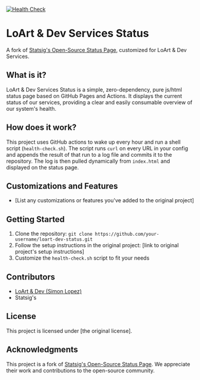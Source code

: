 [![Health Check](../../actions/workflows/health-check.yml/badge.svg)](../../actions/workflows/health-check.yml)

LoArt & Dev Services Status
==========================

A fork of [Statsig's Open-Source Status Page](https://github.com/statsig-io/statuspage), customized for LoArt & Dev Services.

**What is it?**
---------------

LoArt & Dev Services Status is a simple, zero-dependency, pure js/html status page based on GitHub Pages and Actions. It displays the current status of our services, providing a clear and easily consumable overview of our system's health.

**How does it work?**
---------------------

This project uses GitHub actions to wake up every hour and run a shell script (`health-check.sh`). The script runs `curl` on every URL in your config and appends the result of that run to a log file and commits it to the repository. The log is then pulled dynamically from `index.html` and displayed on the status page.

**Customizations and Features**
------------------------------

* [List any customizations or features you've added to the original project]

**Getting Started**
-------------------

1. Clone the repository: `git clone https://github.com/your-username/loart-dev-status.git`
2. Follow the setup instructions in the original project: [link to original project's setup instructions]
3. Customize the `health-check.sh` script to fit your needs

**Contributors**
---------------

* [LoArt & Dev (Simon Lopez)](https://loart.dev)
* Statsig's

**License**
----------

This project is licensed under [the original license].

**Acknowledgments**
------------------

This project is a fork of [Statsig's Open-Source Status Page](https://github.com/statsig-io/statuspage). We appreciate their work and contributions to the open-source community.
